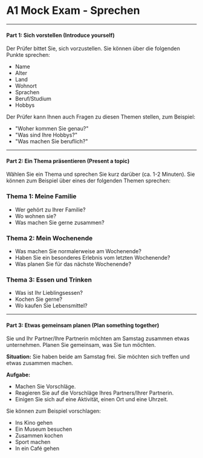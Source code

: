 # A1 Mock Exam - Sprechen

---

#### **Part 1: Sich vorstellen (Introduce yourself)**

Der Prüfer bittet Sie, sich vorzustellen. Sie können über die folgenden Punkte sprechen:

- Name
- Alter
- Land
- Wohnort
- Sprachen
- Beruf/Studium
- Hobbys

Der Prüfer kann Ihnen auch Fragen zu diesen Themen stellen, zum Beispiel:

- "Woher kommen Sie genau?"
- "Was sind Ihre Hobbys?"
- "Was machen Sie beruflich?"

---

#### **Part 2: Ein Thema präsentieren (Present a topic)**

Wählen Sie ein Thema und sprechen Sie kurz darüber (ca. 1-2 Minuten). Sie können zum Beispiel über eines der folgenden Themen sprechen:

### Thema 1: Meine Familie

- Wer gehört zu Ihrer Familie?
- Wo wohnen sie?
- Was machen Sie gerne zusammen?

### Thema 2: Mein Wochenende

- Was machen Sie normalerweise am Wochenende?
- Haben Sie ein besonderes Erlebnis vom letzten Wochenende?
- Was planen Sie für das nächste Wochenende?

### Thema 3: Essen und Trinken

- Was ist Ihr Lieblingsessen?
- Kochen Sie gerne?
- Wo kaufen Sie Lebensmittel?

---

#### **Part 3: Etwas gemeinsam planen (Plan something together)**

Sie und Ihr Partner/Ihre Partnerin möchten am Samstag zusammen etwas unternehmen. Planen Sie gemeinsam, was Sie tun möchten.

**Situation:**
Sie haben beide am Samstag frei. Sie möchten sich treffen und etwas zusammen machen.

**Aufgabe:**

- Machen Sie Vorschläge.
- Reagieren Sie auf die Vorschläge Ihres Partners/Ihrer Partnerin.
- Einigen Sie sich auf eine Aktivität, einen Ort und eine Uhrzeit.

Sie können zum Beispiel vorschlagen:

- Ins Kino gehen
- Ein Museum besuchen
- Zusammen kochen
- Sport machen
- In ein Café gehen
